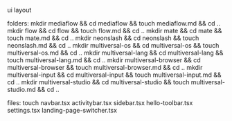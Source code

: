 ui
layout

folders:
mkdir mediaflow && cd mediaflow && touch mediaflow.md && cd ..
mkdir flow && cd flow && touch flow.md && cd ..
mkdir mate && cd mate && touch mate.md && cd ..
mkdir neonslash && cd neonslash && touch neonslash.md && cd ..
mkdir multiversal-os && cd multiversal-os && touch multiversal-os.md && cd ..
mkdir multiversal-lang && cd multiversal-lang && touch multiversal-lang.md && cd ..
mkdir multiversal-browser && cd multiversal-browser && touch multiversal-browser.md && cd ..
mkdir multiversal-input && cd multiversal-input && touch multiversal-input.md && cd ..
mkdir multiversal-studio && cd multiversal-studio && touch multiversal-studio.md && cd ..

files:
touch navbar.tsx activitybar.tsx sidebar.tsx hello-toolbar.tsx settings.tsx landing-page-switcher.tsx